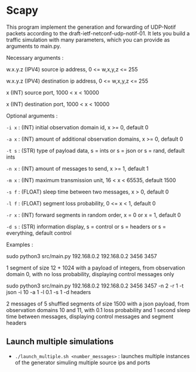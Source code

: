 # Scapy

This program implement the generation and forwarding of UDP-Notif packets according to the draft-ietf-netconf-udp-notif-01. It lets you build a traffic simulation with many parameters, which you can provide as arguments to main.py.

Necessary arguments :

w.x.y.z (IPV4) source ip address, 0 <= w,x,y,z <= 255

w.x.y.z (IPV4) destination ip address, 0 <= w,x,y,z <= 255

x (INT) source port, 1000 < x < 10000

x (INT) destination port, 1000 < x < 10000


Optional arguments :

`-i x` : (INT) initial observation domain id, x >= 0, default 0

`-a x` : (INT) amount of additional observation domains, x >= 0, default 0

`-t s` : (STR) type of payload data, s = ints or s = json or s = rand, default ints

`-n x` : (INT) amount of messages to send, x >= 1, default 1

`-m x` : (INT) maximum transmission unit, 16 < x < 65535, default 1500

`-s f` : (FLOAT) sleep time between two messages, x > 0, default 0

`-l f` : (FLOAT) segment loss probability, 0 <= x < 1, default 0

`-r x` : (INT) forward segments in random order, x = 0 or x = 1, default 0

`-d s` : (STR) information display, s = control or s = headers or s = everything, default control

Examples :

sudo python3 src/main.py 192.168.0.2 192.168.0.2 3456 3457

1 segment of size 12 + 1024 with a payload of integers, from observation domain 0, with no loss probability, displaying control messages only

sudo python3 src/main.py 192.168.0.2 192.168.0.2 3456 3457 -n 2 -r 1 -t json -i 10 -a 1 -l 0.1 -s 1 -d headers

2 messages of 5 shuffled segments of size 1500 with a json payload, from observation domains 10 and 11, with 0.1 loss probability and 1 second sleep time between messages, displaying control messages and segment headers

## Launch multiple simulations
- `./launch_multiple.sh <number_messages>` : launches multiple instances of the generator simuling multiple source ips and ports
